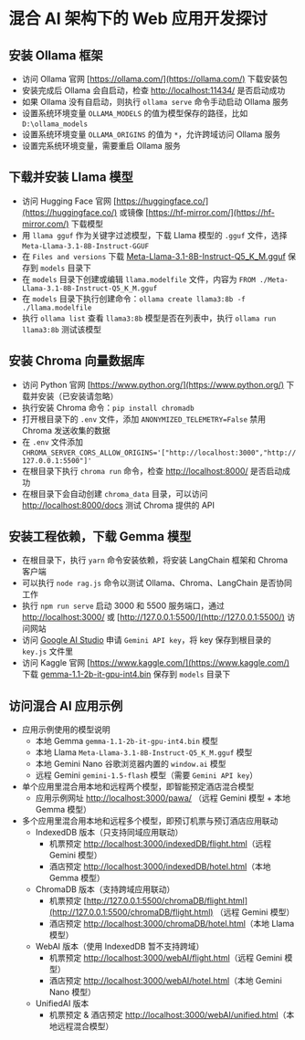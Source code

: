 # 混合 AI 架构下的 Web 应用开发探讨

## 安装 Ollama 框架

- 访问 Ollama 官网 [https://ollama.com/](https://ollama.com/) 下载安装包
- 安装完成后 Ollama 会自启动，检查 [http://localhost:11434/](http://localhost:11434/) 是否启动成功
- 如果 Ollama 没有自启动，则执行 `ollama serve` 命令手动启动 Ollama 服务
- 设置系统环境变量 `OLLAMA_MODELS` 的值为模型保存的路径，比如 `D:\ollama_models`
- 设置系统环境变量 `OLLAMA_ORIGINS` 的值为 `*`，允许跨域访问 Ollama 服务
- 设置完系统环境变量，需要重启 Ollama 服务

## 下载并安装 Llama 模型

- 访问 Hugging Face 官网 [https://huggingface.co/](https://huggingface.co/) 或镜像 [https://hf-mirror.com/](https://hf-mirror.com/) 下载模型
- 用 `llama gguf` 作为关键字过滤模型，下载 Llama 模型的 `.gguf` 文件，选择 `Meta-Llama-3.1-8B-Instruct-GGUF`
- 在 `Files and versions` 下载 [Meta-Llama-3.1-8B-Instruct-Q5_K_M.gguf](https://hf-mirror.com/bullerwins/Meta-Llama-3.1-8B-Instruct-GGUF/tree/main) 保存到 `models` 目录下
- 在 `models` 目录下创建或编辑 `llama.modelfile` 文件，内容为 `FROM ./Meta-Llama-3.1-8B-Instruct-Q5_K_M.gguf`
- 在 `models` 目录下执行创建命令：`ollama create llama3:8b -f ./llama.modelfile`
- 执行 `ollama list` 查看 `llama3:8b` 模型是否在列表中，执行 `ollama run llama3:8b` 测试该模型

## 安装 Chroma 向量数据库

- 访问 Python 官网 [https://www.python.org/](https://www.python.org/) 下载并安装（已安装请忽略）
- 执行安装 Chroma 命令：`pip install chromadb`
- 打开根目录下的 `.env` 文件，添加 `ANONYMIZED_TELEMETRY=False` 禁用 Chroma 发送收集的数据
- 在 `.env` 文件添加 `CHROMA_SERVER_CORS_ALLOW_ORIGINS='["http://localhost:3000","http://127.0.0.1:5500"]'`
- 在根目录下执行 `chroma run` 命令，检查 [http://localhost:8000/](http://localhost:8000/) 是否启动成功
- 在根目录下会自动创建 `chroma_data` 目录，可以访问 [http://localhost:8000/docs](http://localhost:8000/docs) 测试 Chroma 提供的 API

## 安装工程依赖，下载 Gemma 模型

- 在根目录下，执行 `yarn` 命令安装依赖，将安装 LangChain 框架和 Chroma 客户端
- 可以执行 `node rag.js` 命令以测试 Ollama、Chroma、LangChain 是否协同工作
- 执行 `npm run serve` 启动 3000 和 5500 服务端口，通过 [http://localhost:3000/](http://localhost:3000/) 或 [http://127.0.0.1:5500/](http://127.0.0.1:5500/) 访问网站
- 访问 [Google AI Studio](https://aistudio.google.com/app/apikey) 申请 `Gemini API key`，将 key 保存到根目录的 `key.js` 文件里
- 访问 Kaggle 官网 [https://www.kaggle.com/](https://www.kaggle.com/) 下载 [gemma-1.1-2b-it-gpu-int4.bin](https://www.kaggle.com/models/google/gemma/tfLite/gemma-1.1-2b-it-gpu-int4) 保存到 `models` 目录下

## 访问混合 AI 应用示例

- 应用示例使用的模型说明
  - 本地 Gemma `gemma-1.1-2b-it-gpu-int4.bin` 模型
  - 本地 Llama `Meta-Llama-3.1-8B-Instruct-Q5_K_M.gguf` 模型
  - 本地 Gemini Nano 谷歌浏览器内置的 `window.ai` 模型
  - 远程 Gemini `gemini-1.5-flash` 模型（需要 `Gemini API key`）
- 单个应用里混合用本地和远程两个模型，即智能预定酒店混合模型
  - 应用示例网址 [http://localhost:3000/pawa/](http://localhost:3000/pawa/) （远程 Gemini 模型 + 本地 Gemma 模型）
- 多个应用里混合用本地和远程多个模型，即预订机票与预订酒店应用联动
  - IndexedDB 版本（只支持同域应用联动）
    - 机票预定 [http://localhost:3000/indexedDB/flight.html](http://localhost:3000/indexedDB/flight.html)（远程 Gemini 模型）
    - 酒店预定 [http://localhost:3000/indexedDB/hotel.html](http://localhost:3000/indexedDB/hotel.html)（本地 Gemma 模型）
  - ChromaDB 版本（支持跨域应用联动）
    - 机票预定 [http://127.0.0.1:5500/chromaDB/flight.html](http://127.0.0.1:5500/chromaDB/flight.html) （远程 Gemini 模型）
    - 酒店预定 [http://localhost:3000/chromaDB/hotel.html](http://localhost:3000/chromaDB/hotel.html)（本地 Llama 模型）
  - WebAI 版本（使用 IndexedDB 暂不支持跨域）
    - 机票预定 [http://localhost:3000/webAI/flight.html](http://localhost:3000/webAI/flight.html)（远程 Gemini 模型）
    - 酒店预定 [http://localhost:3000/webAI/hotel.html](http://localhost:3000/webAI/hotel.html)（本地 Gemini Nano 模型）
  - UnifiedAI 版本
    - 机票预定 & 酒店预定 [http://localhost:3000/webAI/unified.html](http://localhost:3000/webAI/unified.html)（本地远程混合模型）

